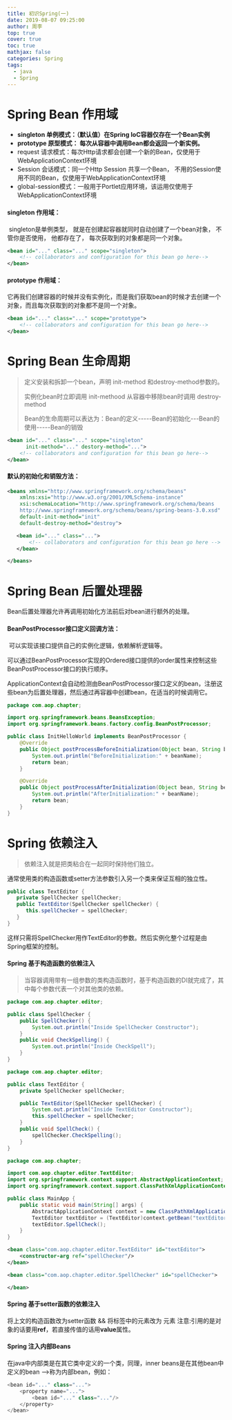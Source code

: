 ```yaml
---
title: 初识Spring(一)
date: 2019-08-07 09:25:00
author: 周李
top: true
cover: true
toc: true
mathjax: false
categories: Spring
tags:
  - java
  - Spring
---
```




# Spring Bean 作用域

* **singleton   单例模式：（默认值）在Spring IoC容器仅存在一个Bean实例**
* **prototype  原型模式： 每次从容器中调用Bean都会返回一个新实例。**
* request 请求模式：每次Http请求都会创建一个新的Bean，仅使用于WebApplicationContext环境
* Session 会话模式：同一个Http Session 共享一个Bean， 不用的Session使用不同的Bean，仅使用于WebApplicationContext环境
* global-session模式：一般用于Portlet应用环境，该运用仅使用于WebApplicationContext环境

#### singleton 作用域：

​	singleton是单例类型， 就是在创建起容器就同时自动创建了一个bean对象， 不管你是否使用， 他都存在了， 每次获取到的对象都是同一个对象。

``` xml
<bean id="..." class="..." scope="singleton">
	<!-- collaborators and configuration for this bean go here-->
</bean>
```



#### prototype 作用域：

​	它再我们创建容器的时候并没有实例化，而是我们获取bean的时候才去创建一个对象，而且每次获取到的对象都不是同一个对象。

```xml
<bean id="..." class="..." scope="prototype">
	<!-- collaborators and configuration for this bean go here-->
</bean>
```



# Spring Bean 生命周期

> 定义安装和拆卸一个bean，声明 init-method 和destroy-method参数的。
>
> 实例化bean时立即调用 init-methood 从容器中移除bean时调用 destroy-method
>
> Bean的生命周期可以表达为：Bean的定义-----Bean的初始化---Bean的使用-----Bean的销毁

```xml
<bean id="..." class="..." scope="singleton"
      init-method="..." destory-method="...">
	<!-- collaborators and configuration for this bean go here-->
</bean>
```

#### 默认的初始化和销毁方法：

``` xml
<beans xmlns="http://www.springframework.org/schema/beans"
    xmlns:xsi="http://www.w3.org/2001/XMLSchema-instance"
    xsi:schemaLocation="http://www.springframework.org/schema/beans
    http://www.springframework.org/schema/beans/spring-beans-3.0.xsd"
    default-init-method="init" 
    default-destroy-method="destroy">

   <bean id="..." class="...">
       <!-- collaborators and configuration for this bean go here -->
   </bean>

</beans>

```

# Spring Bean 后置处理器

Bean后置处理器允许再调用初始化方法前后对bean进行额外的处理。

#### BeanPostProcessor接口定义回调方法：

​	可以实现该接口提供自己的实例化逻辑，依赖解析逻辑等。

可以通过BeanPostProcessor实现的Ordered接口提供的order属性来控制这些BeanPostProcessor接口的执行顺序。

ApplicationContext会自动检测由BeanPostProcessor接口定义的bean，注册这些bean为后置处理器，然后通过再容器中创建bean，在适当的时候调用它。

```java
package com.aop.chapter;

import org.springframework.beans.BeansException;
import org.springframework.beans.factory.config.BeanPostProcessor;

public class InitHelloWorld implements BeanPostProcessor {
    @Override
    public Object postProcessBeforeInitialization(Object bean, String beanName) throws BeansException {
        System.out.println("BeforeInitialization:" + beanName);
        return bean;
    }

    @Override
    public Object postProcessAfterInitialization(Object bean, String beanName) throws BeansException {
        System.out.println("AfterInitialization:" + beanName);
        return bean;
    }
}

```



# Spring 依赖注入

> 依赖注入就是把类粘合在一起同时保持他们独立。

通常使用类的构造函数或setter方法参数引入另一个类来保证互相的独立性。

``` java
public class TextEditor {
   private SpellChecker spellChecker;
   public TextEditor(SpellChecker spellChecker) {
      this.spellChecker = spellChecker;
   }
}
```

这样只需将SpellChecker用作TextEditor的参数。然后实例化整个过程是由Spring框架的控制。

#### Spring 基于构造函数的依赖注入

> 当容器调用带有一组参数的类构造函数时，基于构造函数的DI就完成了，其中每个参数代表一个对其他类的依赖。

```java
package com.aop.chapter.editor;

public class SpellChecker {
    public SpellChecker() {
        System.out.println("Inside SpellChecker Constructor");
    }
    public void CheckSpelling() {
        System.out.println("Inside CheckSpell");
    }
}

```



```java
package com.aop.chapter.editor;

public class TextEditor {
    private SpellChecker spellChecker;

    public TextEditor(SpellChecker spellChecker) {
        System.out.println("Inside TextEditor Constructor");
        this.spellChecker = spellChecker;
    }
    public void SpellCheck() {
        spellChecker.CheckSpelling();
    }
}

```



```java
package com.aop.chapter;

import com.aop.chapter.editor.TextEditor;
import org.springframework.context.support.AbstractApplicationContext;
import org.springframework.context.support.ClassPathXmlApplicationContext;

public class MainApp {
    public static void main(String[] args) {
        AbstractApplicationContext context = new ClassPathXmlApplicationContext("Beans.xml");
        TextEditor textEditor = (TextEditor)context.getBean("textEditor");
        textEditor.SpellCheck();
    }
}
```

```xml
<bean class="com.aop.chapter.editor.TextEditor" id="textEditor">
    <constructor-arg ref="spellChecker"/>
</bean>

<bean class="com.aop.chapter.editor.SpellChecker" id="spellChecker">

</bean>
```

#### Spring 基于setter函数的依赖注入

将上文的构造函数改为setter函数 && 将<bean>标签中的<constructor-arg>元素改为 <property>元素 注意:引用的是对象的话要用**ref**，若直接传值的话用**value**属性。

#### Spring 注入内部Beans

在java中内部类是在其它类中定义的一个类，同理，inner beans是在其他bean中定义的bean -->称为内部bean，例如：

```java
<bean id="..." class="...">
	<property name="...">
		<bean id="..." class="..."/>
	</property>
</bean>
```

